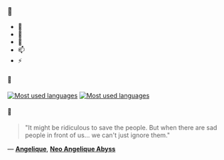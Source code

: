 ### 👋

- 🔭
- 🌱
- 💬
- 📫
- ⚡

#### 🧏

[![Most used languages](https://github-readme-stats-aynah.vercel.app/api/top-langs/?username=aynh&theme=solarized-dark&langs_count=6&layout=compact&hide_title=true)](https://github.com/anuraghazra/github-readme-stats#gh-dark-mode-only)
[![Most used languages](https://github-readme-stats-aynah.vercel.app/api/top-langs/?username=aynh&theme=solarized-light&langs_count=6&layout=compact&hide_title=true)](https://github.com/anuraghazra/github-readme-stats#gh-light-mode-only)

#### 💬

> "It might be ridiculous to save the people. But when there are sad people in front of us... we can't just ignore them."

&mdash; [**Angelique**](https://myanimelist.net/character.php?q=Angelique&cat=character), [**Neo Angelique Abyss**](https://myanimelist.net/search/all?q=Neo%20Angelique%20Abyss&cat=all)
